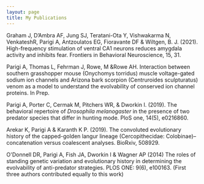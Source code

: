 ```yaml
---
layout: page
title: My Publications
---
```


Graham J, D’Ambra AF, Jung SJ, Teratani-Ota Y, Vishwakarma N, VenkateshR, Parigi A, Antzoulatos EG, Fioravante DF & Wiltgen, B. J. (2021). High-frequency stimulation of ventral CA1 neurons reduces amygdala activity and inhibits fear. Frontiers in Behavioral Neuroscience, 15, 31.

Parigi A, Thomas L, Fehrman J, Rowe, M &Rowe AH. Interaction between southern grasshopper mouse (Onychomys torridus) muscle voltage-gated sodium ion channels and Arizona bark scorpion (Centruroides sculpturatus) venom as a model to understand the evolvability of conserved ion channel proteins. In Prep.

Parigi A, Porter C, Cermak M, Pitchers WR, & Dworkin I. (2019). The behavioral repertoire of *Drosophila melanogaster* in the presence of two predator species that differ in hunting mode. PloS one, 14(5), e0216860.

Arekar K, Parigi A & Karanth K P. (2019). The convoluted evolutionary history of the capped-golden langur lineage (Cercopithecidae: Colobinae)–concatenation versus coalescent analyses. BioRxiv, 508929.

O'Donnell DR, ​Parigi A, Fish JA, Dworkin I & Wagner AP (2014) The roles of standing genetic variation and evolutionary history in determining the evolvability of anti-predator strategies. PLOS ONE: 9(6), e100163.
​(First three authors contributed equally to this work)
